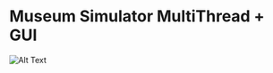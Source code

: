 # Museum Simulator MultiThread + GUI

![Alt Text](https://media.giphy.com/media/wfHtVzAf2ML2IgOvHl/giphy.gif)
